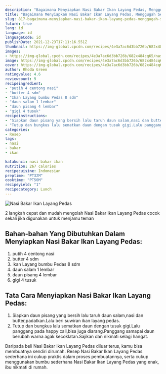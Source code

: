 ```yaml
---
description: "Bagaimana Menyiapkan Nasi Bakar Ikan Layang Pedas, Menggugah Selera"
title: "Bagaimana Menyiapkan Nasi Bakar Ikan Layang Pedas, Menggugah Selera"
slug: 817-bagaimana-menyiapkan-nasi-bakar-ikan-layang-pedas-menggugah-selera
future: true
lang: id
language: id
languageCode: id
publishDate: 2021-12-23T17:11:16.551Z 
thumbnail: https://img-global.cpcdn.com/recipes/4e3a7ac6d3bb726b/682x484cq65/nasi-bakar-ikan-layang-pedas-foto-resep-utama.png
images:
- https://img-global.cpcdn.com/recipes/4e3a7ac6d3bb726b/682x484cq65/nasi-bakar-ikan-layang-pedas-foto-resep-utama.png
image: https://img-global.cpcdn.com/recipes/4e3a7ac6d3bb726b/682x484cq65/nasi-bakar-ikan-layang-pedas-foto-resep-utama.png
cover: https://img-global.cpcdn.com/recipes/4e3a7ac6d3bb726b/682x484cq65/nasi-bakar-ikan-layang-pedas-foto-resep-utama.png
author: Rhoda Green
ratingvalue: 4.6
reviewcount: 9
recipeingredient:
- "putih 4 centong nasi"
- "butter 4 sdm"
- "Ikan Layang bumbu Pedas 8 sdm"
- "daun salam 1 lembar"
- "daun pisang 4 lembar"
- "gigi 4 tusuk"
recipeinstructions:
- "Siapkan daun pisang yang bersih lalu taruh daun salam,nasi dan butter,padatkan.Lalu beri suwiran ikan layang pedas."
- "Tutup dan bungkus lalu sematkan daun dengan tusuk gigi.Lalu panggang pada happy call,bisa juga diarang.Panggang samapai daun berubah warna agak kecoklatan.Sajikan dan nikmati selagi hangat."
categories:
- Resep
tags:
- nasi
- bakar
- ikan

katakunci: nasi bakar ikan 
nutrition: 267 calories
recipecuisine: Indonesian
preptime: "PT32M"
cooktime: "PT50M"
recipeyield: "1"
recipecategory: Lunch
---
```



![Nasi Bakar Ikan Layang Pedas](https://img-global.cpcdn.com/recipes/4e3a7ac6d3bb726b/682x484cq65/nasi-bakar-ikan-layang-pedas-foto-resep-utama.png)

2 langkah cepat dan mudah mengolah  Nasi Bakar Ikan Layang Pedas cocok sekali jika digunakan untuk menjamu teman

<!--inarticleads1-->

## Bahan-bahan Yang Dibutuhkan Dalam Menyiapkan Nasi Bakar Ikan Layang Pedas:

1. putih 4 centong nasi
1. butter 4 sdm
1. Ikan Layang bumbu Pedas 8 sdm
1. daun salam 1 lembar
1. daun pisang 4 lembar
1. gigi 4 tusuk



<!--inarticleads2-->

## Tata Cara Menyiapkan Nasi Bakar Ikan Layang Pedas:

1. Siapkan daun pisang yang bersih lalu taruh daun salam,nasi dan butter,padatkan.Lalu beri suwiran ikan layang pedas.
1. Tutup dan bungkus lalu sematkan daun dengan tusuk gigi.Lalu panggang pada happy call,bisa juga diarang.Panggang samapai daun berubah warna agak kecoklatan.Sajikan dan nikmati selagi hangat.




Daripada   beli  Nasi Bakar Ikan Layang Pedas  diluar terus, kamu  bisa membuatnya sendiri dirumah. Resep  Nasi Bakar Ikan Layang Pedas  sederhana ini cukup praktis dalam proses pembuatannya, serta cukup menggunakan bumbu sederhana  Nasi Bakar Ikan Layang Pedas  yang enak, ibu nikmati di rumah.

